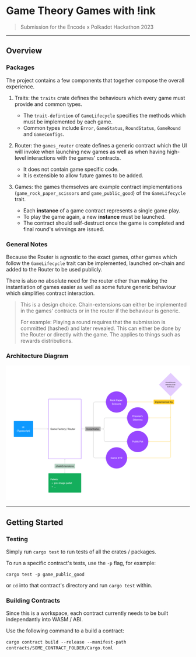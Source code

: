 # Game Theory Games with !ink

> Submission for the Encode x Polkadot Hackathon 2023

---

## Overview

### Packages

The project contains a few components that together compose the overall experience.

1. Traits: the `traits` crate defines the behaviours which every game must provide and common types.
    * The `trait-defintion` of `GameLifecycle` specifies the methods which must be implemented by each game.
    * Common types include `Error`, `GameStatus`, `RoundStatus`, `GameRound` and `GameConfigs`.

2. Router: the `games_router` create defines a generic contract which the UI will invoke when launching new games as well as when having high-level interactions with the games' contracts.
    * It does not contain game specific code.
    * It is extensible to allow future games to be added.

3. Games: the games themselves are example contract implementations (`game_rock_paper_scissors` and `game_public_good`) of the `GameLifecycle` trait.
    * Each __instance__ of a game contract represents a single game play.
    * To play the game again, a new __instance__ must be launched.
    * The contract should self-destruct once the game is completed and final round's winnings are issued.


### General Notes

Because the Router is agnostic to the exact games, other games which follow the `GameLifecycle` trait can be implemented, launched on-chain and added to the Router to be used publicly.

There is also no absolute need for the router other than making the instantiation of games easier as well as some future generic behaviour which simplifies contract interaction.

> This is a design choice. Chain-extensions can either be implemented in the games' contracts or in the router if the behaviour is generic.
> 
> For example: Playing a round requires that the submission is committed (hashed) and later revealed. This can either be done by the Router or directly with the game. The applies to things such as rewards distributions.


### Architecture Diagram

![](./images/architecture.png)


---

## Getting Started

### Testing

Simply run `cargo test` to run tests of all the crates / packages.

To run a specific contract's tests, use the `-p` flag, for example:

```shell
cargo test -p game_public_good
```

or `cd` into that contract's directory and run `cargo test` within.


### Building Contracts

Since this is a workspace, each contract currently needs to be built independantly into WASM / ABI.

Use the following command to a build a contract:

```shell
cargo contract build --release --manifest-path contracts/SOME_CONTRACT_FOLDER/Cargo.toml
```
